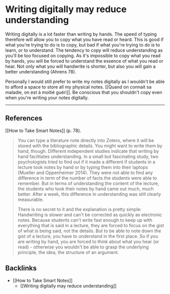 # Writing digitally may reduce understanding
Writing digitally is a lot faster than writing by hands. The speed of typing therefore will allow you to copy what you have read or heard. This is good if what you're trying to do is to copy, but bad if what you're trying to do is to learn, or to understand. The tendency to copy will reduce understanding as you'll be too focused on copying. As it's impossible to copy what you read by hands, you will be forced to understand the essence of what you read or hear. Not only what you will handwrite is shorter, but also you will gain a better understanding (Ahrens 78).

Personally I would still prefer to write my notes digitally as I wouldn't be able to afford a space to store all my physical notes. [[Quand on connait sa maladie, on est à moitié guéri]]. Be conscious that you shouldn't copy even when you're writing your notes digitally.

---
## References
[[How to Take Smart Notes]] (p. 78).
> You can type a literature note directly into Zotero, where it will be stored with the bibliographic details. You might want to write them by hand, though. Different independent studies indicate that writing by hand facilitates understanding. In a small but fascinating study, two psychologists tried to find out if it made a different if students in a lecture took notes by hand or by typing them into their laptops (Mueller and Oppenheimer 2014). They were not able to find any difference in term of the number of facts the students were able to remember. But in terms of understanding the content of the lecture, the students who took their notes by hand came out much, much better. After a week, this difference in understanding was still clearly measurable.
> 
> There is no secret to it and the explanation is pretty simple: Handwriting is slower and can't be corrected as quickly as electronic notes. Because students can't write fast enough to keep up with everything that is said in a lecture, they are forced to focus on the gist of what is being said, not the details. But to be able to note down the gist of a lecture,  you have to understand in the first place. So if you are writing by hand, you are forced to think about what you hear (or read) - otherwise you wouldn't be able to grasp the underlying principle, the idea, the structure of an argument.

## Backlinks
* [[How to Take Smart Notes]]
	* [[Writing digitally may reduce understanding]]

<!-- #evergreen #writing -->

<!-- {BearID:8B670064-1117-48B9-B98E-152014AABCB1-464-0000898A87F7FED7} -->
